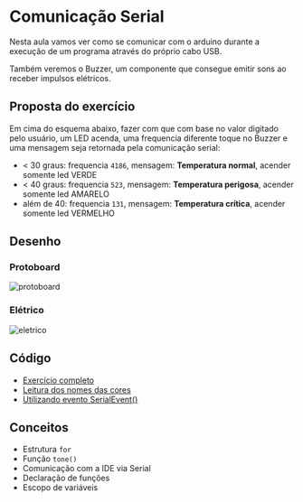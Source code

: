 # Comunicação Serial

Nesta aula vamos ver como se comunicar com o arduino durante a execução de um programa através do próprio cabo USB.

Também veremos o Buzzer, um componente que consegue emitir sons ao receber impulsos elétricos.

## Proposta do exercício

Em cima do esquema abaixo, fazer com que com base no valor digitado pelo usuário,
um LED acenda, uma frequencia diferente toque no Buzzer e uma mensagem seja retornada pela comunicação serial:

- < 30 graus: frequencia `4186`, mensagem: **Temperatura normal**, acender somente led VERDE
- < 40 graus: frequencia `523`, mensagem: **Temperatura perigosa**, acender somente led AMARELO
- além de 40: frequencia `131`, mensagem: **Temperatura crítica**, acender somente led VERMELHO

## Desenho

### Protoboard

![protoboard](./src/temperaturas/sketch_bb.png)

### Elétrico

![eletrico](./src/temperaturas/sketch_schem.png)


## Código

- [Exercício completo](./src/temperaturas/temperaturas.ino)
- [Leitura dos nomes das cores](./src/temperaturas/temperaturas-nomes.ino)
- [Utilizando evento SerialEvent()](./src/temperaturas/temperaturas-event.ino)

## Conceitos
- Estrutura `for`
- Função `tone()`
- Comunicação com a IDE via Serial
- Declaração de funções
- Escopo de variáveis
